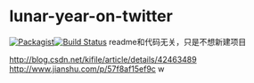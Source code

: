 # lunar-year-on-twitter
[![Packagist](https://img.shields.io/packagist/l/doctrine/orm.svg)]()[![Build Status](https://travis-ci.org/ovels/lunar-year-on-twitter.svg?branch=master)](https://travis-ci.org/ovels/lunar-year-on-twitter)
readme和代码无关，只是不想新建项目

http://blog.csdn.net/kifile/article/details/42463489
http://www.jianshu.com/p/57f8af15ef9c
w
